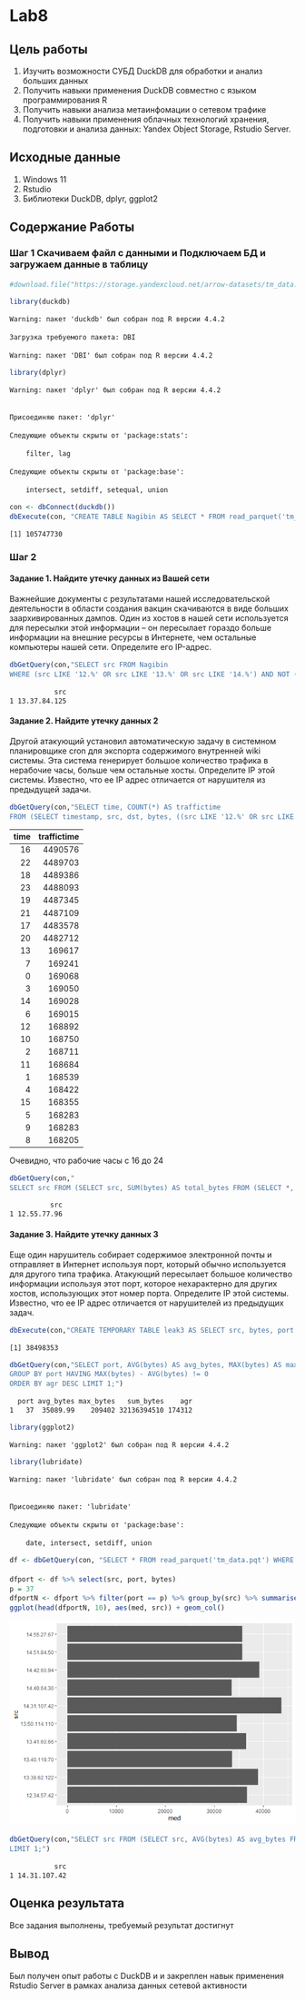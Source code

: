 

# Lab8

## Цель работы

1.  Изучить возможности СУБД DuckDB для обработки и анализ больших
    данных
2.  Получить навыки применения DuckDB совместно с языком
    программирования R
3.  Получить навыки анализа метаинфомации о сетевом трафике
4.  Получить навыки применения облачных технологий хранения, подготовки
    и анализа данных: Yandex Object Storage, Rstudio Server.

## Исходные данные

1.  Windows 11
2.  Rstudio
3.  Библиотеки DuckDB, dplyr, ggplot2

## Содержание Работы

### Шаг 1 Скачиваем файл с данными и Подключаем БД и загружаем данные в таблицу

``` r
#download.file("https://storage.yandexcloud.net/arrow-datasets/tm_data.pqt", destfile = "tm_data.pqt")
```

``` r
library(duckdb)
```

    Warning: пакет 'duckdb' был собран под R версии 4.4.2

    Загрузка требуемого пакета: DBI

    Warning: пакет 'DBI' был собран под R версии 4.4.2

``` r
library(dplyr)
```

    Warning: пакет 'dplyr' был собран под R версии 4.4.2


    Присоединяю пакет: 'dplyr'

    Следующие объекты скрыты от 'package:stats':

        filter, lag

    Следующие объекты скрыты от 'package:base':

        intersect, setdiff, setequal, union

``` r
con <- dbConnect(duckdb())
dbExecute(con, "CREATE TABLE Nagibin AS SELECT * FROM read_parquet('tm_data.pqt')")
```

    [1] 105747730

### Шаг 2

#### Задание 1. Найдите утечку данных из Вашей сети

Важнейшие документы с результатами нашей исследовательской деятельности
в области создания вакцин скачиваются в виде больших заархивированных
дампов. Один из хостов в нашей сети используется для пересылки этой
информации – он пересылает гораздо больше информации на внешние ресурсы
в Интернете, чем остальные компьютеры нашей сети. Определите его
IP-адрес.

``` r
dbGetQuery(con,"SELECT src FROM Nagibin
WHERE (src LIKE '12.%' OR src LIKE '13.%' OR src LIKE '14.%') AND NOT (dst LIKE '12.%' AND dst LIKE '13.%' AND dst LIKE '14.%') GROUP BY src ORDER by sum(bytes) DESC LIMIT 1")
```

               src
    1 13.37.84.125

#### Задание 2. Найдите утечку данных 2

Другой атакующий установил автоматическую задачу в системном
планировщике cron для экспорта содержимого внутренней wiki системы. Эта
система генерирует большое количество трафика в нерабочие часы, больше
чем остальные хосты. Определите IP этой системы. Известно, что ее IP
адрес отличается от нарушителя из предыдущей задачи.

``` r
dbGetQuery(con,"SELECT time, COUNT(*) AS traffictime
FROM (SELECT timestamp, src, dst, bytes, ((src LIKE '12.%' OR src LIKE '13.%' OR src LIKE '14.%') AND (dst NOT LIKE '12.%' AND dst NOT LIKE '13.%' AND dst NOT LIKE '14.%')) AS traffic, EXTRACT(HOUR FROM epoch_ms(CAST(timestamp AS BIGINT))) AS time FROM Nagibin) sub WHERE traffic = TRUE AND time BETWEEN 0 AND 24 GROUP BY time ORDER BY traffictime DESC;") %>% knitr::kable()
```

<table>
<thead>
<tr class="header">
<th style="text-align: right;">time</th>
<th style="text-align: right;">traffictime</th>
</tr>
</thead>
<tbody>
<tr class="odd">
<td style="text-align: right;">16</td>
<td style="text-align: right;">4490576</td>
</tr>
<tr class="even">
<td style="text-align: right;">22</td>
<td style="text-align: right;">4489703</td>
</tr>
<tr class="odd">
<td style="text-align: right;">18</td>
<td style="text-align: right;">4489386</td>
</tr>
<tr class="even">
<td style="text-align: right;">23</td>
<td style="text-align: right;">4488093</td>
</tr>
<tr class="odd">
<td style="text-align: right;">19</td>
<td style="text-align: right;">4487345</td>
</tr>
<tr class="even">
<td style="text-align: right;">21</td>
<td style="text-align: right;">4487109</td>
</tr>
<tr class="odd">
<td style="text-align: right;">17</td>
<td style="text-align: right;">4483578</td>
</tr>
<tr class="even">
<td style="text-align: right;">20</td>
<td style="text-align: right;">4482712</td>
</tr>
<tr class="odd">
<td style="text-align: right;">13</td>
<td style="text-align: right;">169617</td>
</tr>
<tr class="even">
<td style="text-align: right;">7</td>
<td style="text-align: right;">169241</td>
</tr>
<tr class="odd">
<td style="text-align: right;">0</td>
<td style="text-align: right;">169068</td>
</tr>
<tr class="even">
<td style="text-align: right;">3</td>
<td style="text-align: right;">169050</td>
</tr>
<tr class="odd">
<td style="text-align: right;">14</td>
<td style="text-align: right;">169028</td>
</tr>
<tr class="even">
<td style="text-align: right;">6</td>
<td style="text-align: right;">169015</td>
</tr>
<tr class="odd">
<td style="text-align: right;">12</td>
<td style="text-align: right;">168892</td>
</tr>
<tr class="even">
<td style="text-align: right;">10</td>
<td style="text-align: right;">168750</td>
</tr>
<tr class="odd">
<td style="text-align: right;">2</td>
<td style="text-align: right;">168711</td>
</tr>
<tr class="even">
<td style="text-align: right;">11</td>
<td style="text-align: right;">168684</td>
</tr>
<tr class="odd">
<td style="text-align: right;">1</td>
<td style="text-align: right;">168539</td>
</tr>
<tr class="even">
<td style="text-align: right;">4</td>
<td style="text-align: right;">168422</td>
</tr>
<tr class="odd">
<td style="text-align: right;">15</td>
<td style="text-align: right;">168355</td>
</tr>
<tr class="even">
<td style="text-align: right;">5</td>
<td style="text-align: right;">168283</td>
</tr>
<tr class="odd">
<td style="text-align: right;">9</td>
<td style="text-align: right;">168283</td>
</tr>
<tr class="even">
<td style="text-align: right;">8</td>
<td style="text-align: right;">168205</td>
</tr>
</tbody>
</table>

Очевидно, что рабочие часы с 16 до 24

``` r
dbGetQuery(con,"
SELECT src FROM (SELECT src, SUM(bytes) AS total_bytes FROM (SELECT *, EXTRACT(HOUR FROM epoch_ms(CAST(timestamp AS BIGINT))) AS time FROM Nagibin) sub WHERE src <> '13.37.84.125' AND (src LIKE '12.%' OR src LIKE '13.%' OR src LIKE '14.%') AND (dst NOT LIKE '12.%' AND dst NOT LIKE '13.%' AND dst NOT LIKE '14.%') AND time BETWEEN 1 AND 15 GROUP BY src) grp ORDER BY total_bytes DESC LIMIT 1;")
```

              src
    1 12.55.77.96

#### Задание 3. Найдите утечку данных 3

Еще один нарушитель собирает содержимое электронной почты и отправляет в
Интернет используя порт, который обычно используется для другого типа
трафика. Атакующий пересылает большое количество информации используя
этот порт, которое нехарактерно для других хостов, использующих этот
номер порта. Определите IP этой системы. Известно, что ее IP адрес
отличается от нарушителей из предыдущих задач.

``` r
dbExecute(con,"CREATE TEMPORARY TABLE leak3 AS SELECT src, bytes, port FROM Nagibin WHERE src <> '13.37.84.125' AND src <> '12.55.77.96' AND (src LIKE '12.%' OR src LIKE '13.%' OR src LIKE '14.%') AND (dst NOT LIKE '12.%' AND dst NOT LIKE '13.%' AND dst NOT LIKE '14.%');")
```

    [1] 38498353

``` r
dbGetQuery(con,"SELECT port, AVG(bytes) AS avg_bytes, MAX(bytes) AS max_bytes, SUM(bytes) AS sum_bytes, MAX(bytes) - AVG(bytes) AS agr FROM leak3
GROUP BY port HAVING MAX(bytes) - AVG(bytes) != 0
ORDER BY agr DESC LIMIT 1;")
```

      port avg_bytes max_bytes   sum_bytes    agr
    1   37  35089.99    209402 32136394510 174312

``` r
library(ggplot2)
```

    Warning: пакет 'ggplot2' был собран под R версии 4.4.2

``` r
library(lubridate)
```

    Warning: пакет 'lubridate' был собран под R версии 4.4.2


    Присоединяю пакет: 'lubridate'

    Следующие объекты скрыты от 'package:base':

        date, intersect, setdiff, union

``` r
df <- dbGetQuery(con, "SELECT * FROM read_parquet('tm_data.pqt') WHERE (src LIKE '12.%' OR src LIKE '13.%' OR src LIKE '14.%') AND (dst NOT LIKE '12.%' AND dst NOT LIKE '13.%' AND dst NOT LIKE '14.%') AND (src NOT LIKE '13.37.84.125' AND src NOT LIKE '12.55.77.96');")

dfport <- df %>% select(src, port, bytes)
p = 37
dfportN <- dfport %>% filter(port == p) %>% group_by(src) %>% summarise(traffic = sum(bytes), count = n(), avg = traffic/count, med = median(bytes)) %>% arrange(desc(avg))
ggplot(head(dfportN, 10), aes(med, src)) + geom_col()
```

![](img/unnamed-chunk-8-1.png)

``` r
dbGetQuery(con,"SELECT src FROM (SELECT src, AVG(bytes) AS avg_bytes FROM leak3 WHERE port = 37 GROUP BY src) AS leak32 ORDER BY avg_bytes DESC
LIMIT 1;")
```

               src
    1 14.31.107.42

## Оценка результата

Все задания выполнены, требуемый результат достигнут

## Вывод

Был получен опыт работы с DuckDB и и закреплен навык применения Rstudio
Server в рамках анализа данных сетевой активности
